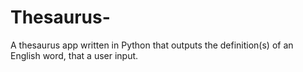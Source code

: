 # Thesaurus-
A thesaurus app written in Python that outputs the definition(s) of an English word, that a user input. 

